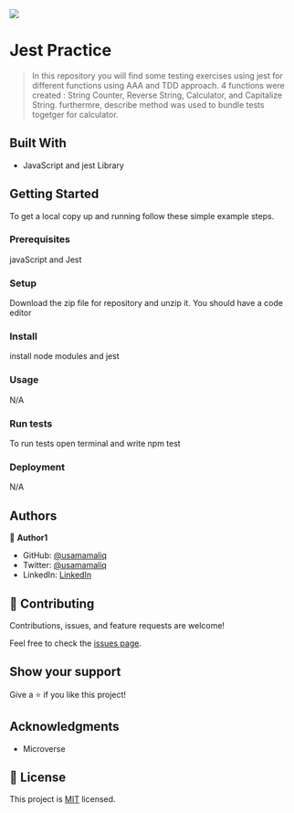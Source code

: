 ![](https://img.shields.io/badge/Microverse-blueviolet)

# Jest Practice

> In this repository you will find some testing exercises using jest for different functions using AAA and TDD approach.
4 functions were created : String Counter, Reverse String, Calculator, and Capitalize String. furthermre, describe method was used to bundle tests togetger for calculator.


## Built With

- JavaScript and jest Library

## Getting Started   

To get a local copy up and running follow these simple example steps.

### Prerequisites

javaScript and Jest

### Setup

Download the zip file for repository and unzip it.
You should have a code editor

### Install

install node modules and jest

### Usage

N/A

### Run tests

To run tests open terminal and write npm test

### Deployment

N/A

## Authors

👤 **Author1**

- GitHub: [@usamamaliq](https://github.com/usamamaliq)
- Twitter: [@usamamaliq](https://twitter.com/usamamaliqq)
- LinkedIn: [LinkedIn](https://linkedin.com/in/usamamaliq)


## 🤝 Contributing

Contributions, issues, and feature requests are welcome!

Feel free to check the [issues page](../../issues/).

## Show your support

Give a ⭐️ if you like this project!

## Acknowledgments

- Microverse

## 📝 License

This project is [MIT](./License.md) licensed.
